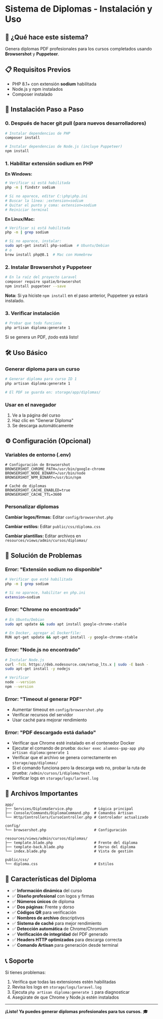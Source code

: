 # Sistema de Diplomas - Instalación y Uso

## 🎯 ¿Qué hace este sistema?

Genera diplomas PDF profesionales para los cursos completados usando **Browsershot** y **Puppeteer**.

## 📋 Requisitos Previos

- PHP 8.1+ con extensión **sodium** habilitada
- Node.js y npm instalados
- Composer instalado

## 🚀 Instalación Paso a Paso

### 0. Después de hacer git pull (para nuevos desarrolladores)

```bash
# Instalar dependencias de PHP
composer install

# Instalar dependencias de Node.js (incluye Puppeteer)
npm install
```

### 1. Habilitar extensión sodium en PHP

**En Windows:**
```bash
# Verificar si está habilitada
php -m | findstr sodium

# Si no aparece, editar C:\php\php.ini
# Buscar la línea: ;extension=sodium
# Quitar el punto y coma: extension=sodium
# Reiniciar terminal
```

**En Linux/Mac:**
```bash
# Verificar si está habilitada
php -m | grep sodium

# Si no aparece, instalar:
sudo apt-get install php-sodium  # Ubuntu/Debian
# o
brew install php@8.1  # Mac con Homebrew
```

### 2. Instalar Browsershot y Puppeteer

```bash
# En la raíz del proyecto Laravel
composer require spatie/browsershot
npm install puppeteer --save
```

**Nota:** Si ya hiciste `npm install` en el paso anterior, Puppeteer ya estará instalado.

### 3. Verificar instalación

```bash
# Probar que todo funciona
php artisan diploma:generate 1
```

Si se genera un PDF, ¡todo está listo!

## 🛠️ Uso Básico

### Generar diploma para un curso

```bash
# Generar diploma para curso ID 1
php artisan diploma:generate 1

# El PDF se guarda en: storage/app/diplomas/
```

### Usar en el navegador

1. Ve a la página del curso
2. Haz clic en "Generar Diploma"
3. Se descarga automáticamente

## ⚙️ Configuración (Opcional)

### Variables de entorno (.env)

```env
# Configuración de Browsershot
BROWSERSHOT_CHROME_PATH=/usr/bin/google-chrome
BROWSERSHOT_NODE_BINARY=/usr/bin/node
BROWSERSHOT_NPM_BINARY=/usr/bin/npm

# Caché de diplomas
BROWSERSHOT_CACHE_ENABLED=true
BROWSERSHOT_CACHE_TTL=3600
```

### Personalizar diplomas

**Cambiar logos/firmas:**
Editar `config/browsershot.php`

**Cambiar estilos:**
Editar `public/css/diploma.css`

**Cambiar plantillas:**
Editar archivos en `resources/views/admin/cursos/diplomas/`

## 🔧 Solución de Problemas

### Error: "Extensión sodium no disponible"
```bash
# Verificar que esté habilitada
php -m | grep sodium

# Si no aparece, habilitar en php.ini
extension=sodium
```

### Error: "Chrome no encontrado"
```bash
# En Ubuntu/Debian
sudo apt update && sudo apt install google-chrome-stable

# En Docker, agregar al Dockerfile:
RUN apt-get update && apt-get install -y google-chrome-stable
```

### Error: "Node.js no encontrado"
```bash
# Instalar Node.js
curl -fsSL https://deb.nodesource.com/setup_lts.x | sudo -E bash -
sudo apt-get install -y nodejs

# Verificar
node --version
npm --version
```

### Error: "Timeout al generar PDF"
- Aumentar timeout en `config/browsershot.php`
- Verificar recursos del servidor
- Usar caché para mejorar rendimiento

### Error: "PDF descargado está dañado"
- Verificar que Chrome esté instalado en el contenedor Docker
- Ejecutar el comando de prueba: `docker exec alumnos-gap-app php artisan diploma:generate 1`
- Verificar que el archivo se genera correctamente en `storage/app/diplomas/`
- Si el comando funciona pero la descarga web no, probar la ruta de prueba: `/admin/cursos/1/diploma/test`
- Verificar logs en `storage/logs/laravel.log`

## 📁 Archivos Importantes

```
app/
├── Services/DiplomaService.php          # Lógica principal
├── Console/Commands/DiplomaCommand.php  # Comandos Artisan
└── Http/Controllers/CursoController.php # Controlador actualizado

config/
└── browsershot.php                      # Configuración

resources/views/admin/cursos/diplomas/
├── template.blade.php                   # Frente del diploma
├── template-back.blade.php              # Dorso del diploma
└── index.blade.php                      # Vista de gestión

public/css/
└── diploma.css                          # Estilos
```

## 🎨 Características del Diploma

- ✅ **Información dinámica** del curso
- ✅ **Diseño profesional** con logos y firmas
- ✅ **Números únicos** de diploma
- ✅ **Dos páginas**: Frente y dorso
- ✅ **Códigos QR** para verificación
- ✅ **Nombres de archivo** descriptivos
- ✅ **Sistema de caché** para mejor rendimiento
- ✅ **Detección automática** de Chrome/Chromium
- ✅ **Verificación de integridad** del PDF generado
- ✅ **Headers HTTP optimizados** para descarga correcta
- ✅ **Comando Artisan** para generación desde terminal

## 📞 Soporte

Si tienes problemas:

1. Verifica que todas las extensiones estén habilitadas
2. Revisa los logs en `storage/logs/laravel.log`
3. Ejecuta `php artisan diploma:generate 1` para diagnosticar
4. Asegúrate de que Chrome y Node.js estén instalados

---

**¡Listo! Ya puedes generar diplomas profesionales para tus cursos.** 🎓 